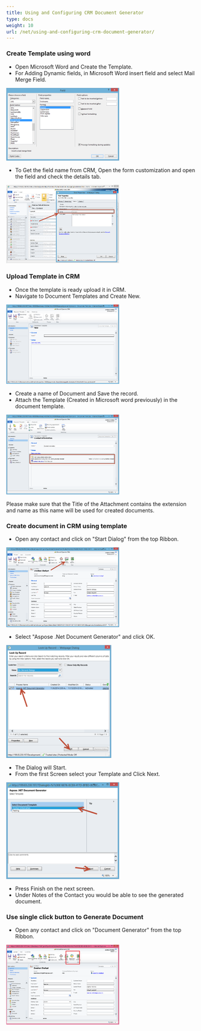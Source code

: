 ```yaml
---
title: Using and Configuring CRM Document Generator
type: docs
weight: 10
url: /net/using-and-configuring-crm-document-generator/
---
```


### **Create Template using word**

- Open Microsoft Word and Create the Template.
- For Adding Dynamic fields, in Microsoft Word insert field and select Mail Merge Field. 

![todo:image_alt_text](using-and-configuring-crm-document-generator_1)

- To Get the field name from CRM, Open the form customization and open the field and check the details tab. 

![todo:image_alt_text](using-and-configuring-crm-document-generator_2)

### **Upload Template in CRM**

- Once the template is ready upload it in CRM.
- Navigate to Document Templates and Create New. 

![todo:image_alt_text](using-and-configuring-crm-document-generator_3)

- Create a name of Document and Save the record.
- Attach the Template (Created in Microsoft word previously) in the document template. 

![todo:image_alt_text](using-and-configuring-crm-document-generator_4)


Please make sure that the Title of the Attachment contains the extension and name as this name will be used for created documents.

### **Create document in CRM using template**

- Open any contact and click on "Start Dialog" from the top Ribbon. 

![todo:image_alt_text](using-and-configuring-crm-document-generator_5)

- Select "Aspose .Net Document Generator" and click OK. 

![todo:image_alt_text](using-and-configuring-crm-document-generator_6)

- The Dialog will Start.
- From the first Screen select your Template and Click Next. 

![todo:image_alt_text](using-and-configuring-crm-document-generator_7)

- Press Finish on the next screen.
- Under Notes of the Contact you would be able to see the generated document.

### **Use single click button to Generate Document**

- Open any contact and click on "Document Generator" from the top Ribbon. 

![todo:image_alt_text](using-and-configuring-crm-document-generator_8)
